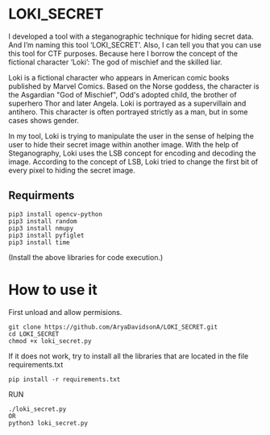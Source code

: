 # LOKI_SECRET
I developed a tool with a steganographic technique for hiding secret data. And I’m naming this tool ‘LOKI_SECRET’. Also, I can tell you that you can use this tool for CTF purposes. Because here I borrow the concept of the fictional character ‘Loki’: The god of mischief and the skilled liar.

Loki is a fictional character who appears in American comic books published by Marvel Comics. Based on the Norse goddess, the character is the Asgardian "God of Mischief", Odd's adopted child, the brother of superhero Thor and later Angela. Loki is portrayed as a supervillain and antihero. This character is often portrayed strictly as a man, but in some cases shows gender.

In my tool, Loki is trying to manipulate the user in the sense of helping the user to hide their secret image within another image. With the help of Steganography, Loki uses the LSB concept for encoding and decoding the image. According to the concept of LSB, Loki tried to change the first bit of every pixel to hiding the secret image.

## Requirments
    pip3 install opencv-python
    pip3 install random
    pip3 install nmupy
    pip3 install pyfiglet
    pip3 install time
(Install the above libraries for code execution.)

# How to use it
First unload and allow permisions.

    git clone https://github.com/AryaDavidsonA/LOKI_SECRET.git
    cd LOKI_SECRET
    chmod +x loki_secret.py

If it does not work, try to install all the libraries that are located in the file requirements.txt

    pip install -r requirements.txt

RUN

    ./loki_secret.py
    OR
    python3 loki_secret.py

